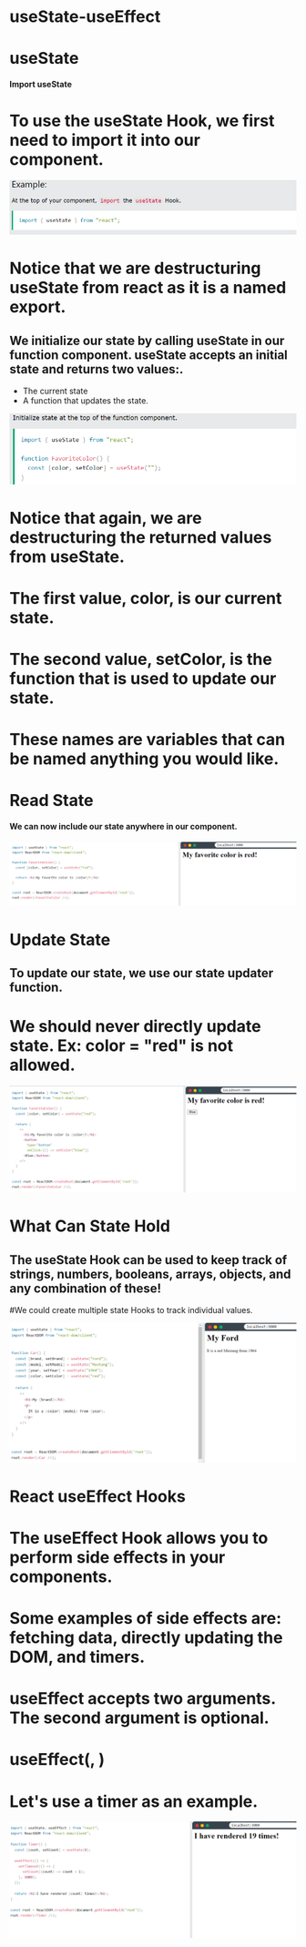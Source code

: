 # useState-useEffect

# useState


#### Import useState
# To use the useState Hook, we first need to import it into our component.
![](/images/1.PNG)
# Notice that we are destructuring useState from react as it is a named export.

## We initialize our state by calling useState in our function component. useState accepts an initial state and returns two values:.

- The current state
- A function that updates the state.

![](/images/2.PNG)

# Notice that again, we are destructuring the returned values from useState.

# The first value, color, is our current state.

# The second value, setColor, is the function that is used to update our state.
# These names are variables that can be named anything you would like.
# Read State
#### We can now include our state anywhere in our component.

![](/images/3.PNG)

# Update State
## To update our state, we use our state updater function.

# We should never directly update state. Ex: color = "red" is not allowed.
![](/images/4.PNG)
# What Can State Hold
## The useState Hook can be used to keep track of strings, numbers, booleans, arrays, objects, and any combination of these!
#We could create multiple state Hooks to track individual values.

![](/images/5.PNG)

# React useEffect Hooks
# The useEffect Hook allows you to perform side effects in your components.
# Some examples of side effects are: fetching data, directly updating the DOM, and timers.
# useEffect accepts two arguments. The second argument is optional.
# useEffect(<function>, <dependency>)

# Let's use a timer as an example.

![](/images/6.PNG)
